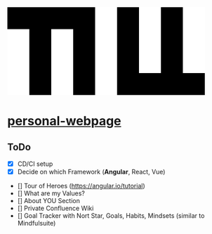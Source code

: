 <img src="./images/logo.png" alt="logo" height="200"/>

# [personal-webpage](https://TillStuder.ch/)

## ToDo

- [X] CD/CI setup
- [X] Decide on which Framework (**Angular**, React, Vue)
- [] Tour of Heroes (https://angular.io/tutorial)
- [] What are my Values?
- [] About YOU Section
- [] Private Confluence Wiki
- [] Goal Tracker with Nort Star, Goals, Habits, Mindsets (similar to Mindfulsuite) 
